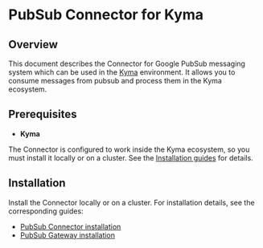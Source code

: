 # PubSub Connector for Kyma


## Overview

This document describes the Connector for Google PubSub messaging system which can be used in the [Kyma](https://github.com/kyma-project/kyma) environment. It allows you to consume messages from pubsub and process them in the Kyma ecosystem.

## Prerequisites

* **Kyma**

The Connector is configured to work inside the Kyma ecosystem, so you must install it locally or on a cluster. See the [Installation guides](https://kyma-project.io/docs/root/kyma#installation-installation) for details.


## Installation

Install the Connector locally or on a cluster. For installation details, see the corresponding guides:

* [PubSub Connector installation](pubsubConnector/README.md)
* [PubSub Gateway installation](pubSubGateway/README.md)
